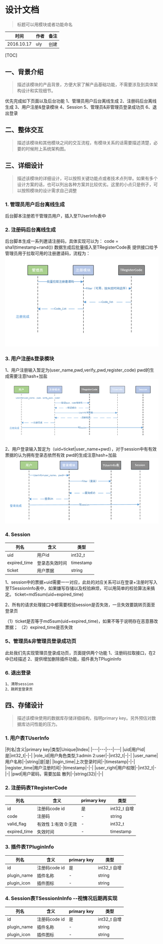 # 设计文档
> 标题可以用模块或者功能命名

时间|作者|备注
---|---|---
2016.10.17|uly|创建

[TOC]

## 一、背景介绍
> 描述该模块的产品背景，方便大家了解产品基础功能，不需要涉及到具体架构设计和实现细节。

优先完成如下页面以及后台功能
1、管理员用户后台离线生成
2、注册码后台离线生成
3、用户注册&登录模块
4、Session
5、管理员&非管理员登录成功页
6、退出登录


## 二、整体交互
> 描述该模块和其他模块之间的交互流程，有模块关系的话需要描述清楚，必要的时候附上系统架构图。


## 三、详细设计
> 描述该模块的详细设计，可以按照关键功能点或者技术点列举。如果有多个设计方案的话，也可以列出各种方案并比较优劣。这里的小点只是例子，可以按照模块的设计需求自己调整

### 1. 管理员用户后台离线生成
 后台脚本注册若干管理员用户，插入至TUserInfo表中
### 2. 注册码后台离线生成
 后台脚本生成一系列邀请注册码，具体实现可以为：
 code = sha1(timestamp+rand())
 数据生成后批量插入至TRegisterCode表
 提供接口给予管理员用于拉取可用的注册邀请码，流程为：
 ![管理员拉取离线code流程](管理员拉取注册码.png)

### 3. 用户注册&登录模块
1、用户注册输入暂定为(user_name,pwd,verify_pwd,register_code)
pwd的生成需要注意hash+加盐
![用户注册流程图](注册.png)

2、用户登录输入暂定为（uid+ticket|user_name+pwd），对于session中有有效票据的认为拥有登录态依然有效
pwd的生成注意hash+加盐
![用户登录流程图](登录.png)

### 4. Session
|列名|含义|类型|
|---|---|---|
|uid|用户id|int32_t|
|expired_time|登录态失效时间|timestamp|
|ticket|用户票据|string|

1、session中的票据+uid需要一一对应，此处的对应关系可以在登录+注册时写入至TSessionInfo表中，如果嫌写存储以及校验麻烦，可以用简单的校验算法来搞定。
ticket=md5sum(uid+expired_time)

2、所有的请求处理接口中都需要校验session是否失效，一旦失效要跳转页面至登录页

（1）ticket是否等于md5sum(uid+expired_time)，如果不等于说明存在恶意篡改票据；
（2）expired_time是否失效

### 5、管理员&非管理员登录成功页
  此处我们先实现管理员登录成功页，页面提供两个功能
  1、注册码拉取接口，在2中已经描述
  2、提供增加删除插件功能，插件表为TPluginInfo
  
### 6. 退出登录
	1、清除session
    2、跳转至登录页
## 四、存储设计
> 描述该模块使用的数据库存储详细结构，指明primary key。另外预估对数据库访问性能的压力。

### 1. 用户表TUserInfo
|列名|含义|primary key|类型|Unique|Index|
|---|---|---|---|
|uid|用户id|是|int32_t|-|-|
|role_id|用户角色类型,1:admin 2:user|-|int32_t|-|-|
|user_name|用户名称|-|string|是|是|
|login_time|上次登录时间|-|timestamp|-|-|
|register_time|用户注册时间|-|timestamp|-|-|
|user_right|用户权限|-|int32_t|-|-|
|pwd|用户密码，需要加盐 散列|-|string(32)|-|-|

### 2. 注册码表TRegisterCode
|列名|含义|primary key|类型|
|---|---|---|---|
|id|注册码code id|是|int32_t 自增|
|code|注册码|-|string|
|valid_flag|有效性 1:有效 0:无效|-|int32_t|
|expired_time|失效时间|-|timestamp|


### 3. 插件表TPluginInfo
|列名|含义|primary key|类型|
|---|---|---|---|
|id|注册码code id|是|int32_t 自增|
|plugin_name|插件名称|-|string|
|plugin_icon|插件图标|-|string|

### 4. Session表TSessionInInfo --视情况后期再实现
|列名|含义|primary key|类型|
|---|---|---|---|
|id|注册码code id|是|int32_t 自增|
|plugin_name|插件名称|-|string|
|plugin_icon|插件图标|-|string|


